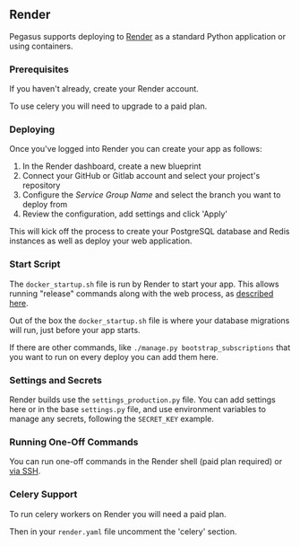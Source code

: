 ## Render

Pegasus supports deploying to [Render](https://render.com/) as a standard Python application or using containers.

### Prerequisites

If you haven't already, create your Render account.

To use celery you will need to upgrade to a paid plan.

### Deploying

Once you've logged into Render you can create your app as follows:

1. In the Render dashboard, create a new blueprint
2. Connect your GitHub or Gitlab account and select your project's repository
3. Configure the *Service Group Name* and select the branch you want to deploy from
4. Review the configuration, add settings and click 'Apply'

This will kick off the process to create your PostgreSQL database and Redis instances as well
as deploy your web application.

### Start Script

The `docker_startup.sh` file is run by Render to start your app.
This allows running "release" commands along with the web process, as [described here](https://community.render.com/t/release-command-for-db-migrations/247/2).

Out of the box the `docker_startup.sh` file is where your database migrations will run,
just before your app starts.

If there are other commands, like `./manage.py bootstrap_subscriptions` that you want to run on every deploy you can add them here.

### Settings and Secrets

Render builds use the `settings_production.py` file.
You can add settings here or in the base `settings.py` file, and use environment variables to manage any secrets,
following the `SECRET_KEY` example.

### Running One-Off Commands 

You can run one-off commands in the Render shell (paid plan required) or [via SSH](https://render.com/docs/ssh).

### Celery Support

To run celery workers on Render you will need a paid plan.

Then in your `render.yaml` file uncomment the 'celery' section.
